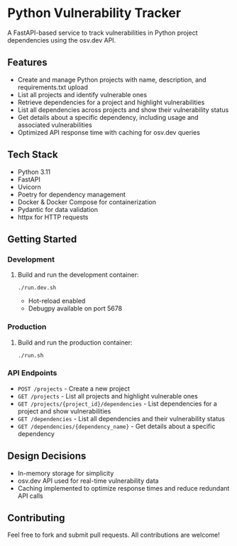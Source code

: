 # Python Vulnerability Tracker

A FastAPI-based service to track vulnerabilities in Python project dependencies using the osv.dev API.

## Features
- Create and manage Python projects with name, description, and requirements.txt upload
- List all projects and identify vulnerable ones
- Retrieve dependencies for a project and highlight vulnerabilities
- List all dependencies across projects and show their vulnerability status
- Get details about a specific dependency, including usage and associated vulnerabilities
- Optimized API response time with caching for osv.dev queries

## Tech Stack
- Python 3.11
- FastAPI
- Uvicorn
- Poetry for dependency management
- Docker & Docker Compose for containerization
- Pydantic for data validation
- httpx for HTTP requests

## Getting Started

### Development
1. Build and run the development container:
   ```
   ./run.dev.sh
   ```
   - Hot-reload enabled
   - Debugpy available on port 5678

### Production
1. Build and run the production container:
   ```
   ./run.sh
   ```

### API Endpoints
- `POST /projects` - Create a new project
- `GET /projects` - List all projects and highlight vulnerable ones
- `GET /projects/{project_id}/dependencies` - List dependencies for a project and show vulnerabilities
- `GET /dependencies` - List all dependencies and their vulnerability status
- `GET /dependencies/{dependency_name}` - Get details about a specific dependency

## Design Decisions
- In-memory storage for simplicity
- osv.dev API used for real-time vulnerability data
- Caching implemented to optimize response times and reduce redundant API calls

## Contributing
Feel free to fork and submit pull requests. All contributions are welcome!


